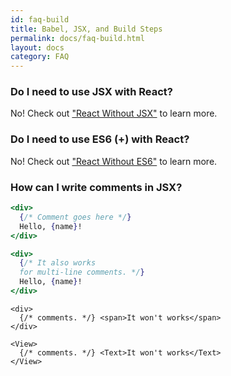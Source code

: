```yaml
---
id: faq-build
title: Babel, JSX, and Build Steps
permalink: docs/faq-build.html
layout: docs
category: FAQ
---
```


### Do I need to use JSX with React?

No! Check out ["React Without JSX"](/docs/react-without-jsx.html) to learn more.

### Do I need to use ES6 (+) with React?

No! Check out ["React Without ES6"](/docs/react-without-es6.html) to learn more.

### How can I write comments in JSX?

```jsx
<div>
  {/* Comment goes here */}
  Hello, {name}!
</div>
```

```jsx
<div>
  {/* It also works 
  for multi-line comments. */}
  Hello, {name}! 
</div>
```


```Avoid this
<div>
  {/* comments. */} <span>It won't works</span>
</div>
```

```Avoid this in React Native
<View>
  {/* comments. */} <Text>It won't works</Text>
</View>
```
